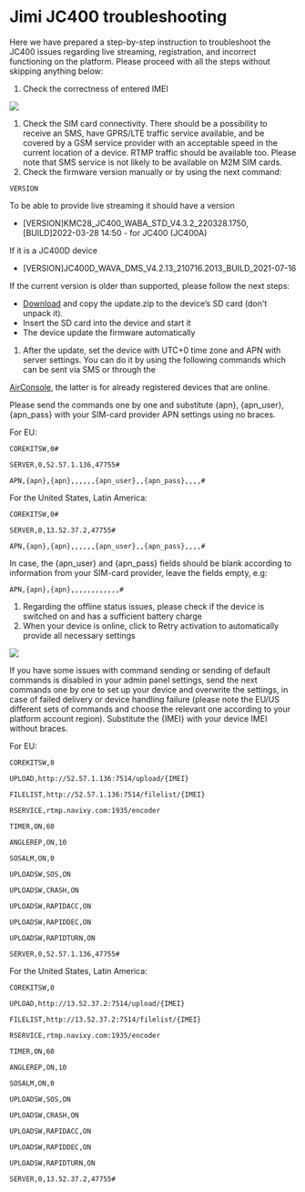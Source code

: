 # Jimi JC400 troubleshooting

Here we have prepared a step-by-step instruction to troubleshoot the JC400 issues regarding live streaming, registration, and incorrect functioning on the platform. Please proceed with all the steps without skipping anything below:

1. Check the correctness of entered IMEI

![](https://www.navixy.com/wp-content/uploads/2022/10/img1.jpg)

1. Check the SIM card connectivity. There should be a possibility to receive an SMS, have GPRS/LTE traffic service available, and be covered by a GSM service provider with an acceptable speed in the current location of a device. RTMP traffic should be available too. Please note that SMS service is not likely to be available on M2M SIM cards.
2. Check the firmware version manually or by using the next command:

```
VERSION
```

To be able to provide live streaming it should have a version

* \[VERSION]KMC28\_JC400\_WABA\_STD\_V4.3.2\_220328.1750,\[BUILD]2022-03-28 14:50 - for JC400 (JC400A)

If it is a JC400D device

* \[VERSION]JC400D\_WAVA\_DMS\_V4.2.13\_210716.2013\_BUILD\_2021-07-16

If the current version is older than supported, please follow the next steps:

* [Download](https://drive.google.com/file/d/1Y56Tk5Xv3KGh-7J6XPdzs6tQUKqEglca/view?usp=sharing) and copy the update.zip to the device’s SD card (don't unpack it).
* Insert the SD card into the device and start it
* The device update the firmware automatically

1. After the update, set the device with UTC+0 time zone and APN with server settings. You can do it by using the following commands which can be sent via SMS or through the

[AirConsole](https://docs.navixy.com/admin-panel/air-console), the latter is for already registered devices that are online.

Please send the commands one by one and substitute {apn}, {apn\_user}, {apn\_pass} with your SIM-card provider APN settings using no braces.

For EU:

```
COREKITSW,0#

SERVER,0,52.57.1.136,47755#

APN,{apn},{apn},,,,,,{apn_user},,{apn_pass},,,,#
```

For the United States, Latin America:

```
COREKITSW,0#

SERVER,0,13.52.37.2,47755#

APN,{apn},{apn},,,,,,{apn_user},,{apn_pass},,,,#
```

In case, the {apn\_user} and {apn\_pass} fields should be blank according to information from your SIM-card provider, leave the fields empty, e.g:

```
APN,{apn},{apn},,,,,,,,,,,,#
```

1. Regarding the offline status issues, please check if the device is switched on and has a sufficient battery charge
2. When your device is online, click to Retry activation to automatically provide all necessary settings

![](https://www.navixy.com/wp-content/uploads/2022/10/img2.jpg)

If you have some issues with command sending or sending of default commands is disabled in your admin panel settings, send the next commands one by one to set up your device and overwrite the settings, in case of failed delivery or device handling failure (please note the EU/US different sets of commands and choose the relevant one according to your platform account region). Substitute the {IMEI} with your device IMEI without braces.

For EU:

```
COREKITSW,0

UPLOAD,http://52.57.1.136:7514/upload/{IMEI}

FILELIST,http://52.57.1.136:7514/filelist/{IMEI}

RSERVICE,rtmp.navixy.com:1935/encoder

TIMER,ON,60

ANGLEREP,ON,10

SOSALM,ON,0

UPLOADSW,SOS,ON

UPLOADSW,CRASH,ON

UPLOADSW,RAPIDACC,ON

UPLOADSW,RAPIDDEC,ON

UPLOADSW,RAPIDTURN,ON

SERVER,0,52.57.1.136,47755#
```

For the United States, Latin America:

```
COREKITSW,0

UPLOAD,http://13.52.37.2:7514/upload/{IMEI}

FILELIST,http://13.52.37.2:7514/filelist/{IMEI}

RSERVICE,rtmp.navixy.com:1935/encoder

TIMER,ON,60

ANGLEREP,ON,10

SOSALM,ON,0

UPLOADSW,SOS,ON

UPLOADSW,CRASH,ON

UPLOADSW,RAPIDACC,ON

UPLOADSW,RAPIDDEC,ON

UPLOADSW,RAPIDTURN,ON

SERVER,0,13.52.37.2,47755#
```
